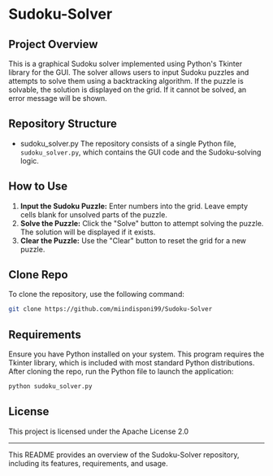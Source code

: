 # Sudoku-Solver

## Project Overview

This is a graphical Sudoku solver implemented using Python's Tkinter library for the GUI. The solver allows users to input Sudoku puzzles and attempts to solve them using a backtracking algorithm. If the puzzle is solvable, the solution is displayed on the grid. If it cannot be solved, an error message will be shown.

## Repository Structure

- sudoku_solver.py
The repository consists of a single Python file, `sudoku_solver.py`, which contains the GUI code and the Sudoku-solving logic.

## How to Use

1. **Input the Sudoku Puzzle:** Enter numbers into the grid. Leave empty cells blank for unsolved parts of the puzzle.
2. **Solve the Puzzle:** Click the "Solve" button to attempt solving the puzzle. The solution will be displayed if it exists.
3. **Clear the Puzzle:** Use the "Clear" button to reset the grid for a new puzzle.

## Clone Repo

To clone the repository, use the following command:
```bash
git clone https://github.com/miindisponi99/Sudoku-Solver
```

## Requirements

Ensure you have Python installed on your system. This program requires the Tkinter library, which is included with most standard Python distributions.
After cloning the repo, run the Python file to launch the application:
```bash
python sudoku_solver.py
```

## License

This project is licensed under the Apache License 2.0


---

This README provides an overview of the Sudoku-Solver repository, including its features, requirements, and usage.
